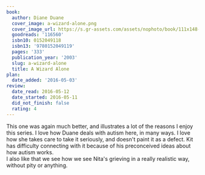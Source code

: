 ```yaml
---
book:
  author: Diane Duane
  cover_image: a-wizard-alone.png
  cover_image_url: https://s.gr-assets.com/assets/nophoto/book/111x148-bcc042a9c91a29c1d680899eff700a03.png
  goodreads: '116560'
  isbn10: 0152049118
  isbn13: '9780152049119'
  pages: '333'
  publication_year: '2003'
  slug: a-wizard-alone
  title: A Wizard Alone
plan:
  date_added: '2016-05-03'
review:
  date_read: 2016-05-12
  date_started: 2016-05-11
  did_not_finish: false
  rating: 4
---
```


This one was again much better, and illustrates a lot of the reasons I enjoy this series. I love how Duane deals with autism here, in many ways. I love how she takes care to take it seriously, and doesn't paint it as a defect. Kit has difficulty connecting with it because of his preconceived ideas about how autism works. <br />I also like that we see how we see Nita's grieving in a really realistic way, without pity or anything.
